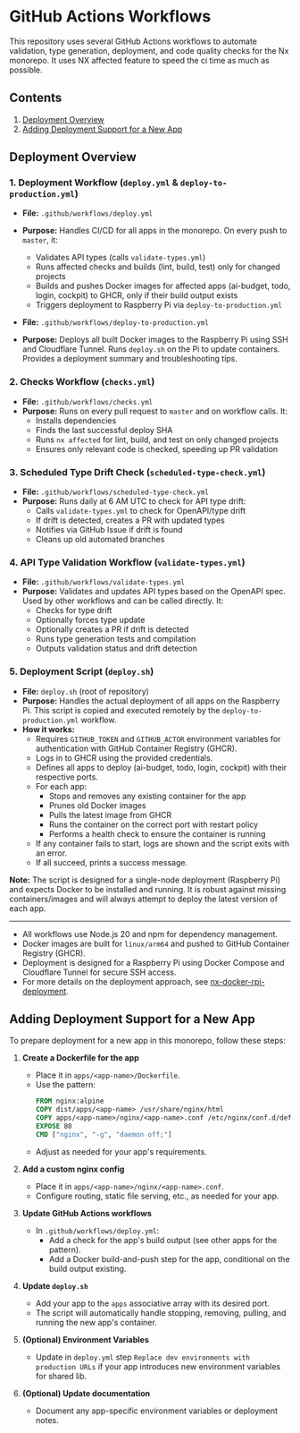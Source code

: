 # GitHub Actions Workflows

This repository uses several GitHub Actions workflows to automate validation, type generation, deployment, and code quality checks for the Nx monorepo. It uses NX affected feature to speed the ci time as much as possible.

## Contents

1. [Deployment Overview](#deployment-overview)
2. [Adding Deployment Support for a New App](#adding-deployment-support-for-a-new-app)

## Deployment Overview

### 1. Deployment Workflow (`deploy.yml` & `deploy-to-production.yml`)

- **File:** `.github/workflows/deploy.yml`
- **Purpose:** Handles CI/CD for all apps in the monorepo. On every push to `master`, it:

  - Validates API types (calls `validate-types.yml`)
  - Runs affected checks and builds (lint, build, test) only for changed projects
  - Builds and pushes Docker images for affected apps (ai-budget, todo, login, cockpit) to GHCR, only if their build output exists
  - Triggers deployment to Raspberry Pi via `deploy-to-production.yml`

- **File:** `.github/workflows/deploy-to-production.yml`
- **Purpose:** Deploys all built Docker images to the Raspberry Pi using SSH and Cloudflare Tunnel. Runs `deploy.sh` on the Pi to update containers. Provides a deployment summary and troubleshooting tips.

### 2. Checks Workflow (`checks.yml`)

- **File:** `.github/workflows/checks.yml`
- **Purpose:** Runs on every pull request to `master` and on workflow calls. It:
  - Installs dependencies
  - Finds the last successful deploy SHA
  - Runs `nx affected` for lint, build, and test on only changed projects
  - Ensures only relevant code is checked, speeding up PR validation

### 3. Scheduled Type Drift Check (`scheduled-type-check.yml`)

- **File:** `.github/workflows/scheduled-type-check.yml`
- **Purpose:** Runs daily at 6 AM UTC to check for API type drift:
  - Calls `validate-types.yml` to check for OpenAPI/type drift
  - If drift is detected, creates a PR with updated types
  - Notifies via GitHub Issue if drift is found
  - Cleans up old automated branches

### 4. API Type Validation Workflow (`validate-types.yml`)

- **File:** `.github/workflows/validate-types.yml`
- **Purpose:** Validates and updates API types based on the OpenAPI spec. Used by other workflows and can be called directly. It:
  - Checks for type drift
  - Optionally forces type update
  - Optionally creates a PR if drift is detected
  - Runs type generation tests and compilation
  - Outputs validation status and drift detection

### 5. Deployment Script (`deploy.sh`)

- **File:** `deploy.sh` (root of repository)
- **Purpose:** Handles the actual deployment of all apps on the Raspberry Pi. This script is copied and executed remotely by the `deploy-to-production.yml` workflow.
- **How it works:**
  - Requires `GITHUB_TOKEN` and `GITHUB_ACTOR` environment variables for authentication with GitHub Container Registry (GHCR).
  - Logs in to GHCR using the provided credentials.
  - Defines all apps to deploy (ai-budget, todo, login, cockpit) with their respective ports.
  - For each app:
    - Stops and removes any existing container for the app
    - Prunes old Docker images
    - Pulls the latest image from GHCR
    - Runs the container on the correct port with restart policy
    - Performs a health check to ensure the container is running
  - If any container fails to start, logs are shown and the script exits with an error.
  - If all succeed, prints a success message.

**Note:** The script is designed for a single-node deployment (Raspberry Pi) and expects Docker to be installed and running. It is robust against missing containers/images and will always attempt to deploy the latest version of each app.

---

- All workflows use Node.js 20 and npm for dependency management.
- Docker images are built for `linux/arm64` and pushed to GitHub Container Registry (GHCR).
- Deployment is designed for a Raspberry Pi using Docker Compose and Cloudflare Tunnel for secure SSH access.
- For more details on the deployment approach, see [nx-docker-rpi-deployment](https://github.com/marcinparda/nx-docker-rpi-deployment).

## Adding Deployment Support for a New App

To prepare deployment for a new app in this monorepo, follow these steps:

1. **Create a Dockerfile for the app**

   - Place it in `apps/<app-name>/Dockerfile`.
   - Use the pattern:
     ```dockerfile
     FROM nginx:alpine
     COPY dist/apps/<app-name> /usr/share/nginx/html
     COPY apps/<app-name>/nginx/<app-name>.conf /etc/nginx/conf.d/default.conf
     EXPOSE 80
     CMD ["nginx", "-g", "daemon off;"]
     ```
   - Adjust as needed for your app's requirements.

2. **Add a custom nginx config**

   - Place it in `apps/<app-name>/nginx/<app-name>.conf`.
   - Configure routing, static file serving, etc., as needed for your app.

3. **Update GitHub Actions workflows**

   - In `.github/workflows/deploy.yml`:
     - Add a check for the app's build output (see other apps for the pattern).
     - Add a Docker build-and-push step for the app, conditional on the build output existing.

4. **Update `deploy.sh`**

   - Add your app to the `apps` associative array with its desired port.
   - The script will automatically handle stopping, removing, pulling, and running the new app's container.

5. **(Optional) Environment Variables**

   - Update in `deploy.yml` step `Replace dev environments with production URLs` if your app introduces new environment variables for shared lib.

6. **(Optional) Update documentation**
   - Document any app-specific environment variables or deployment notes.
